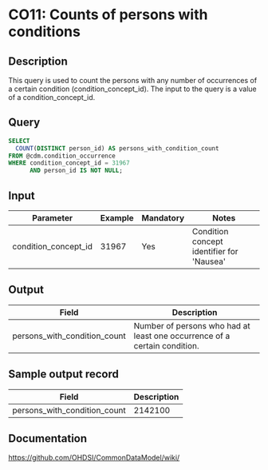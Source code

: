 <!---
Group:condition occurrence
Name: CO11: Counts of persons with conditions
Author:Patrick Ryan
CDM Version: 5.3
-->

#  CO11: Counts of persons with conditions

## Description
This query is used to count the persons with any number of occurrences of a certain condition (condition_concept_id). The input to the query is a value of a condition_concept_id.

## Query
```sql
SELECT
  COUNT(DISTINCT person_id) AS persons_with_condition_count 
FROM @cdm.condition_occurrence
WHERE condition_concept_id = 31967 
      AND person_id IS NOT NULL;
```

## Input
| Parameter | Example | Mandatory | Notes|
| --- | --- | --- | --- |
| condition_concept_id | 31967 | Yes | Condition concept identifier for 'Nausea' | 
## Output

| Field |  Description |
| --- | --- | 
| persons_with_condition_count | Number of persons who had at least one occurrence of a certain condition. | 

## Sample output record

| Field |  Description |
| --- | --- | 
| persons_with_condition_count | 2142100 | 

## Documentation
https://github.com/OHDSI/CommonDataModel/wiki/
